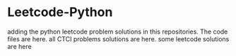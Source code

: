 # Leetcode-Python
adding the python leetcode problem solutions in this repositories. 
The code files are here.
all CTCI problems solutions are here.
some leetcode solutions are here




































































































































































































































































































































































































































































































































































































































































































































